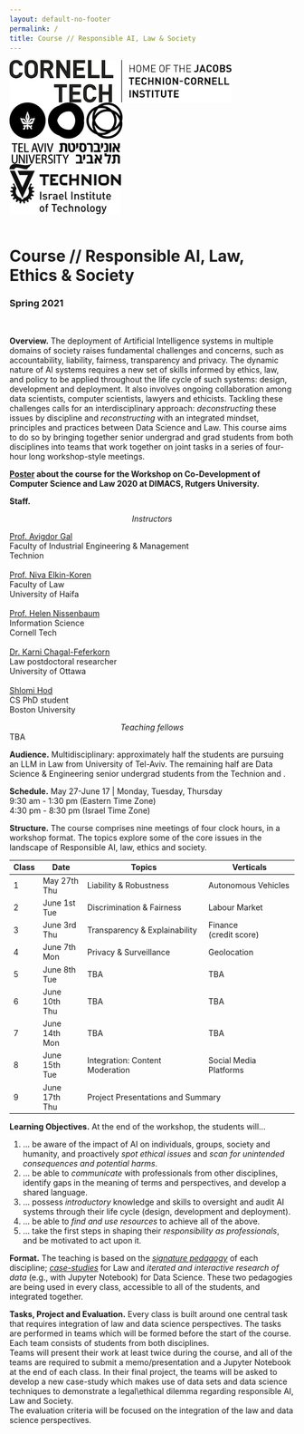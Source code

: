 ```yaml
---
layout: default-no-footer
permalink: /
title: Course // Responsible AI, Law & Society
---
```


<img src="assets/img/Cornell-Tech.png" style="display: block;" />

<img src="assets/img/Tel-Aviv-University.png" style="display: block;" />

<img src="assets/img/Technion.png" style="display: block;" />

<div style="clear:both"></div><br />

# Course // Responsible AI, Law, Ethics & Society

### Spring 2021

<br />

**Overview.** The deployment of Artificial Intelligence systems in multiple domains of society raises fundamental challenges and concerns, such as accountability, liability, fairness, transparency and privacy. The dynamic nature of AI systems requires a new set of skills informed by ethics, law, and policy to be applied throughout the life cycle of such systems: design, development and deployment. It also involves ongoing collaboration among data scientists, computer scientists, lawyers and ethicists. Tackling these challenges calls for an interdisciplinary approach: *deconstructing* these issues by discipline and *reconstructing* with an integrated mindset, principles and practices between Data Science and Law. This course aims to do so by bringing together senior undergrad and grad students from both disciplines into teams that work together on joint tasks in a series of four-hour long workshop-style meetings.

**[Poster](assets/poster.pdf) about the course for the Workshop on Co-Development of Computer Science and Law 2020 at DIMACS, Rutgers University.**

**Staff.**

<div style="text-align: center;"><em>Instructors</em></div>

<a href="https://agp.iem.technion.ac.il/avigal/">Prof. Avigdor Gal</a>  
Faculty of Industrial Engineering &amp; Management  
Technion
<br/><br/>
<a href="http://law.haifa.ac.il/index.php/en/faculty-elkiniva">Prof. Niva Elkin-Koren</a>  
Faculty of Law  
University of Haifa
<br/><br/>
<a href="https://nissenbaum.tech.cornell.edu/">Prof. Helen Nissenbaum</a>  
Information Science  
Cornell Tech
<br/><br/>
<a href="https://haifa.academia.edu/KarniChagal">Dr. Karni Chagal-Feferkorn</a>  
Law postdoctoral researcher  
University of Ottawa
<br/><br/>
<a href="https://shlomi.hod.xyz/">Shlomi Hod</a>  
CS PhD student  
Boston University

<div style="text-align: center;"><em>Teaching fellows</em></div>
TBA

**Audience.** Multidisciplinary: approximately half the students are pursuing an LLM in Law from University of Tel-Aviv. The remaining half are Data Science & Engineering senior undergrad students from the Technion and .

**Schedule.**
May 27-June 17 | Monday, Tuesday, Thursday    
9:30 am - 1:30 pm (Eastern Time Zone)  
4:30 pm - 8:30 pm (Israel Time Zone)

**Structure.** The course comprises nine meetings of four clock hours, in a workshop format. The topics explore some of the core issues in the landscape of Responsible AI, law, ethics and society. 


<table class="tg">
<thead>
  <tr>
    <th class="tg-0pky">Class</th>
    <th class="tg-0pky">Date</th>
    <th class="tg-0pky">Topics</th>
    <th class="tg-0pky">Verticals</th>
  </tr>
</thead>
<tbody>
  <tr>
    <td class="tg-0pky">1</td>
    <td class="tg-0pky">May 27th<br />Thu</td>
    <td class="tg-0pky">Liability &amp; Robustness</td>
    <td class="tg-0pky">Autonomous Vehicles </td>
  </tr>
  <tr>
    <td class="tg-0pky">2</td>
    <td class="tg-0pky">June 1st<br />Tue</td>
    <td class="tg-0pky">Discrimination &amp; Fairness </td>
    <td class="tg-0pky">Labour Market</td>
  </tr>
  <tr>
    <td class="tg-0pky">3</td>
    <td class="tg-0pky">June 3rd<br />Thu</td>
    <td class="tg-0pky">Transparency & Explainability </td>
    <td class="tg-0pky">Finance<br />(credit score)</td>
  </tr>
  <tr>
    <td class="tg-0pky">4</td>
    <td class="tg-0pky">June 7th<br />Mon</td>
    <td class="tg-0pky">Privacy &amp; Surveillance</td>
    <td class="tg-0pky">Geolocation</td>
  </tr>
  <tr>
    <td class="tg-0pky">5</td>
    <td class="tg-0pky">June 8th<br />Tue</td>
    <td class="tg-0pky">TBA</td>
    <td class="tg-0pky">TBA</td>
  </tr>
  <tr>
    <td class="tg-0pky">6</td>
    <td class="tg-0pky">June 10th<br />Thu</td>
    <td class="tg-0pky">TBA</td>
    <td class="tg-0pky">TBA</td>
  </tr>
  <tr>
    <td class="tg-0pky">7</td>
    <td class="tg-0pky">June 14th<br />Mon</td>
    <td class="tg-0pky">TBA</td>
    <td class="tg-0pky">TBA</td>
  </tr>
  <tr>
    <td class="tg-0pky">8</td>
    <td class="tg-0pky">June 15th<br />Tue</td>
    <td class="tg-0pky">Integration: Content Moderation </td>
    <td class="tg-0pky">Social Media Platforms </td>
  </tr>
  <tr>
    <td class="tg-0pky">9</td>
    <td class="tg-0pky">June 17th<br />Thu</td>
    <td class="tg-0pky" colspan="2">Project Presentations and Summary</td>

  </tr>
</tbody>
</table>

**Learning Objectives.** At the end of the workshop, the students will…

1. … be aware of the impact of AI on individuals, groups, society and humanity, and proactively *spot ethical issues* and *scan for unintended consequences and potential harms*.
1. … be able to *communicate* with professionals from other disciplines, identify gaps in the meaning of terms and perspectives, and develop a shared language.
1. … possess *introductory* knowledge and skills to oversight and audit AI systems through their life cycle (design, development and deployment).
1. … be able to *find and use resources* to achieve all of the above.
1. … take the first steps in shaping their *responsibility as professionals*, and be motivated to act upon it.

**Format.** The teaching is based on the [*signature pedagogy*](https://wiki.ubc.ca/Signature_Pedagogies) of each discipline; [*case-studies*](https://casestudies.law.harvard.edu/the-case-study-teaching-method/) for Law and *iterated and interactive research of data* (e.g., with Jupyter Notebook) for Data Science. These two pedagogies are being used in every class, accessible to all of the students, and integrated together.

**Tasks, Project and Evaluation.** Every class is built around one central task that requires integration of law and data science perspectives. The tasks are performed  in teams which will be formed before the start of the course. Each team consists of students from both disciplines.  
Teams will present their work at least twice during the course, and all of the teams are required to submit a memo/presentation and a Jupyter Notebook at the end of each class.
In their final project, the teams will be asked to develop a new case-study which makes use of data sets and data science techniques to demonstrate a legal\ethical dilemma regarding responsible AI, Law and Society.  
The evaluation criteria  will be focused on the integration of the law and data science perspectives.




